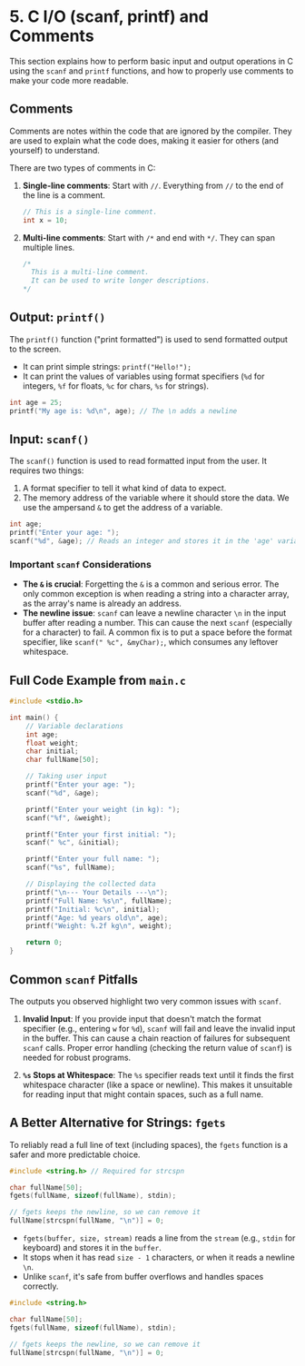 # 5. C I/O (scanf, printf) and Comments

This section explains how to perform basic input and output operations in C using the `scanf` and `printf` functions, and how to properly use comments to make your code more readable.

## Comments

Comments are notes within the code that are ignored by the compiler. They are used to explain what the code does, making it easier for others (and yourself) to understand.

There are two types of comments in C:

1. **Single-line comments**: Start with `//`. Everything from `//` to the end of the line is a comment.

    ```c
    // This is a single-line comment.
    int x = 10;
    ```

2. **Multi-line comments**: Start with `/*` and end with `*/`. They can span multiple lines.

    ```c
    /*
      This is a multi-line comment.
      It can be used to write longer descriptions.
    */
    ```

## Output: `printf()`

The `printf()` function ("print formatted") is used to send formatted output to the screen.

- It can print simple strings: `printf("Hello!");`
- It can print the values of variables using format specifiers (`%d` for integers, `%f` for floats, `%c` for chars, `%s` for strings).

```c
int age = 25;
printf("My age is: %d\n", age); // The \n adds a newline
```

## Input: `scanf()`

The `scanf()` function is used to read formatted input from the user. It requires two things:

1. A format specifier to tell it what kind of data to expect.
2. The memory address of the variable where it should store the data. We use the ampersand `&` to get the address of a variable.

```c
int age;
printf("Enter your age: ");
scanf("%d", &age); // Reads an integer and stores it in the 'age' variable
```

### Important `scanf` Considerations

- **The `&` is crucial**: Forgetting the `&` is a common and serious error. The only common exception is when reading a string into a character array, as the array's name is already an address.
- **The newline issue**: `scanf` can leave a newline character `\n` in the input buffer after reading a number. This can cause the next `scanf` (especially for a character) to fail. A common fix is to put a space before the format specifier, like `scanf(" %c", &myChar);`, which consumes any leftover whitespace.

## Full Code Example from `main.c`

```c
#include <stdio.h>

int main() {
    // Variable declarations
    int age;
    float weight;
    char initial;
    char fullName[50]; 

    // Taking user input
    printf("Enter your age: ");
    scanf("%d", &age);

    printf("Enter your weight (in kg): ");
    scanf("%f", &weight);

    printf("Enter your first initial: ");
    scanf(" %c", &initial);

    printf("Enter your full name: ");
    scanf("%s", fullName);

    // Displaying the collected data
    printf("\n--- Your Details ---\n");
    printf("Full Name: %s\n", fullName);
    printf("Initial: %c\n", initial);
    printf("Age: %d years old\n", age);
    printf("Weight: %.2f kg\n", weight);

    return 0;
}
```

## Common `scanf` Pitfalls

The outputs you observed highlight two very common issues with `scanf`.

1. **Invalid Input**: If you provide input that doesn't match the format specifier (e.g., entering `w` for `%d`), `scanf` will fail and leave the invalid input in the buffer. This can cause a chain reaction of failures for subsequent `scanf` calls. Proper error handling (checking the return value of `scanf`) is needed for robust programs.

2. **`%s` Stops at Whitespace**: The `%s` specifier reads text until it finds the first whitespace character (like a space or newline). This makes it unsuitable for reading input that might contain spaces, such as a full name.

## A Better Alternative for Strings: `fgets`

To reliably read a full line of text (including spaces), the `fgets` function is a safer and more predictable choice.

```c
#include <string.h> // Required for strcspn

char fullName[50];
fgets(fullName, sizeof(fullName), stdin);

// fgets keeps the newline, so we can remove it
fullName[strcspn(fullName, "\n")] = 0;
```

- `fgets(buffer, size, stream)` reads a line from the `stream` (e.g., `stdin` for keyboard) and stores it in the `buffer`.
- It stops when it has read `size - 1` characters, or when it reads a newline `\n`.
- Unlike `scanf`, it's safe from buffer overflows and handles spaces correctly.

```c
#include <string.h>

char fullName[50];
fgets(fullName, sizeof(fullName), stdin);

// fgets keeps the newline, so we can remove it
fullName[strcspn(fullName, "\n")] = 0;
```
